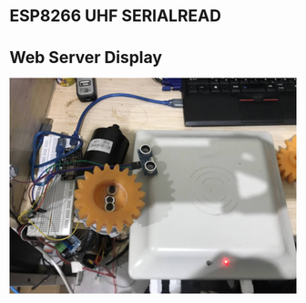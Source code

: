 # ESP8266 UHF SERIALREAD 

# Web Server Display
![alt text](https://github.com/fakhrilak/ArduinoUHFSerial_AsyncMillis/blob/master/pict.jpg?raw=true)